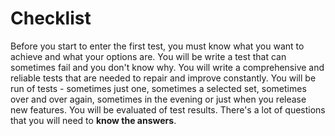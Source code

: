 # Checklist

Before you start to enter the first test, you must know what you want to achieve and what your options are.
You will be write a test that can sometimes fail and you don't know why. You will write a comprehensive and reliable tests that are needed to repair and improve constantly. You will be run of tests - sometimes just one, sometimes a selected set, sometimes over and over again, sometimes in the evening or just when you release new features. You will be evaluated of test results. There's a lot of questions that you will need to **know the answers**.